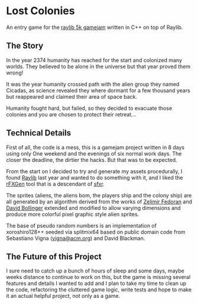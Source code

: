 # Lost Colonies

An entry game for the [raylib 5k gamejam](https://itch.io/jam/raylib-5k-gamejam) written in C++ on top of Raylib.

## The Story

In the year 2374 humanity has reached for the start and colonized many worlds.
They believed to be alone in the universe but that year proved them wrong!

It was the year humanity crossed path with the alien group they named Cicadas,
as science revealed they where dormant for a few thousand years but reappeared
and claimed their area of space back.

Humanity fought hard, but failed, so they decided to evacuate those colonies
and you are chosen to protect their retreat...

## Technical Details

First of all, the code is a mess, this is a gamejam project written in 8 days
using only One weekend and the evenings of six normal work days. The closer
the deadline, the dirtier the hacks. But that was to be expected.

From the start on I decided to try and generate my assets procedurally, I
found [Raylib](https://www.raylib.com) last year and wanted to do something with
it, and I liked the [rFXGen](https://raylibtech.itch.io/rfxgen) tool that is a
descendant of [sfxr](http://www.drpetter.se/project_sfxr.html).

The sprites (aliens, the aliens bom, the players ship and the colony ship) are
all generated by an algorithm derived from the works of [Zelimir Fedoran](https://github.com/zfedoran/pixel-sprite-generator)
and [David Bollinger](http://web.archive.org/web/20080228054410/http://www.davebollinger.com/works/pixelspaceships/)
extended and modified to allow varying dimensions and produce more colorful 
pixel graphic style alien sprites.

The base of pseudo random numbers is an implementation of xoroshiro128++ seeded
via splitmix64 based on public domain  code from Sebastiano Vigna (vigna@acm.org)
and David Blackman.


## The Future of this Project

I sure need to catch up a bunch of hours of sleep and some days, maybe weeks
distance to continue to work on this, but the game is missing several features
and details I wanted to add and I plan to take my time to clean up the code,
refactoring the cluttered game logic, write tests and hope to make it an actual
helpful project, not only as a game.
